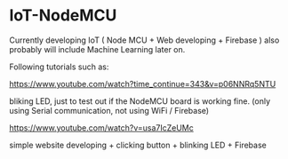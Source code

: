 # IoT-NodeMCU
Currently developing IoT ( Node MCU + Web developing + Firebase ) also probably will include Machine Learning later on.


Following tutorials such as:

https://www.youtube.com/watch?time_continue=343&v=p06NNRq5NTU 

bliking LED, just to test out if the NodeMCU board is working fine. (only using Serial communication, not using WiFi / Firebase)

https://www.youtube.com/watch?v=usa7IcZeUMc 

simple website developing + clicking button + blinking LED + Firebase


